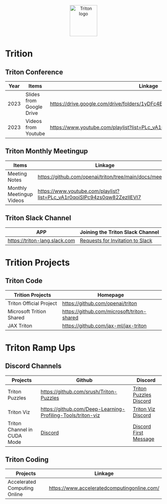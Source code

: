 <div align="center">
  <img src="https://cdn.openai.com/triton/assets/triton-logo.png" alt="Triton logo" width="88" height="100">
</div>

# Trition

## Triton Conference

| Year | Items | Linkage |
|-------|-------|--------|
| 2023 | Slides from Google Drive | https://drive.google.com/drive/folders/1yDFc4ElNN_GGhWDdMlM4wcm5uFEFFVQk |
| 2023 | Videos from Youtube | https://www.youtube.com/playlist?list=PLc_vA1r0qoiRZfUC3o4_yjj0FtWvodKAz |

## Triton Monthly Meetingup

| Items | Linkage |
|------|------|
| Meeting Notes | https://github.com/openai/triton/tree/main/docs/meetups |
| Monthly Meetingup Videos | https://www.youtube.com/playlist?list=PLc_vA1r0qoiSIPc94zs0qw82ZezIlEVI7 |

## Triton Slack Channel

| APP | Joining the Triton Slack Channel |
|------|------|
| https://triton-lang.slack.com | [Requests for Invitation to Slack](https://github.com/openai/triton/discussions/2329) |

# Trition Projects

## Triton Code

| Trition Projects | Homepage |
|------|------|
| Triton Official Project | https://github.com/openai/triton |
| Microsoft Trition Shared | https://github.com/microsoft/triton-shared |
| JAX Triton | https://github.com/jax-ml/jax-triton |

# Triton Ramp Ups

## Discord Channels

| Projects | Github | Discord |
|--------|------|------|
| Triton Puzzles | https://github.com/srush/Triton-Puzzles | [Triton Puzzles Discord](https://discordapp.com/channels/1189498204333543425/1219683012707487794) |
| Triton Viz | https://github.com/Deep-Learning-Profiling-Tools/triton-viz | [Triton Viz Discord](https://discordapp.com/channels/1189498204333543425/1225499141241573447) |
| Triton Channel in CUDA Mode | [Discord](https://discordapp.com/channels/1189498204333543425/1189607595451895918) | [Discord First Message](https://discordapp.com/channels/1189498204333543425/1189607595451895918/1189862995422105640) |

## Triton Coding
| Projects | Linkage |
|--------|------|
| Accelerated Computing Online | https://www.acceleratedcomputingonline.com/ |
